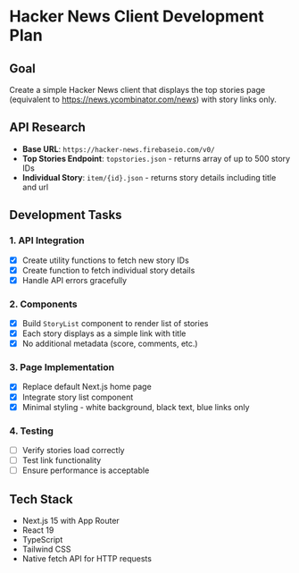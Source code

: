 # Hacker News Client Development Plan

## Goal
Create a simple Hacker News client that displays the top stories page (equivalent to https://news.ycombinator.com/news) with story links only.

## API Research
- **Base URL**: `https://hacker-news.firebaseio.com/v0/`
- **Top Stories Endpoint**: `topstories.json` - returns array of up to 500 story IDs
- **Individual Story**: `item/{id}.json` - returns story details including title and url

## Development Tasks

### 1. API Integration
- [x] Create utility functions to fetch new story IDs
- [x] Create function to fetch individual story details
- [x] Handle API errors gracefully

### 2. Components
- [x] Build `StoryList` component to render list of stories
- [x] Each story displays as a simple link with title
- [x] No additional metadata (score, comments, etc.)

### 3. Page Implementation
- [x] Replace default Next.js home page
- [x] Integrate story list component
- [x] Minimal styling - white background, black text, blue links only

### 4. Testing
- [ ] Verify stories load correctly
- [ ] Test link functionality
- [ ] Ensure performance is acceptable

## Tech Stack
- Next.js 15 with App Router
- React 19
- TypeScript
- Tailwind CSS
- Native fetch API for HTTP requests